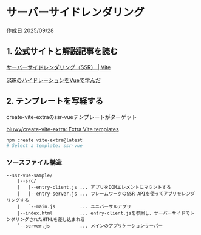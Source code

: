 # サーバーサイドレンダリング

作成日 2025/09/28

## 1. 公式サイトと解説記事を読む

[サーバーサイドレンダリング（SSR） | Vite](https://ja.vite.dev/guide/ssr)

[SSRのハイドレーションをVueで学んだ](https://zenn.dev/comm_vue_nuxt/articles/vue-ssr-hydration)

## 2. テンプレートを写経する

create-vite-extraのssr-vueテンプレートがターゲット

[bluwy/create-vite-extra: Extra Vite templates](https://github.com/bluwy/create-vite-extra)

```bash
npm create vite-extra@latest
# Select a template: ssr-vue
```

### ソースファイル構造

```text
--ssr-vue-sample/
    |--src/
    |   |--entry-client.js ... アプリをDOMエレメントにマウントする
    |   |--entry-server.js ... フレームワークのSSR APIを使ってアプリをレンダリングする
    |   `--main.js         ... ユニバーサルアプリ
    |--index.html          ... entry-client.jsを参照し、サーバーサイドでレンダリングされたHTMLを差し込まれる
    `--server.js           ... メインのアプリケーションサーバー
```
